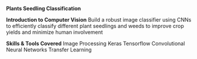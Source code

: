 **Plants Seedling Classification**

**Introduction to Computer Vision**
Build a robust image classifier using CNNs to efficiently classify different plant seedlings and weeds to improve crop yields and minimize human involvement

**Skills & Tools Covered**
Image Processing
Keras
Tensorflow
Convolutional Neural Networks
Transfer Learning

